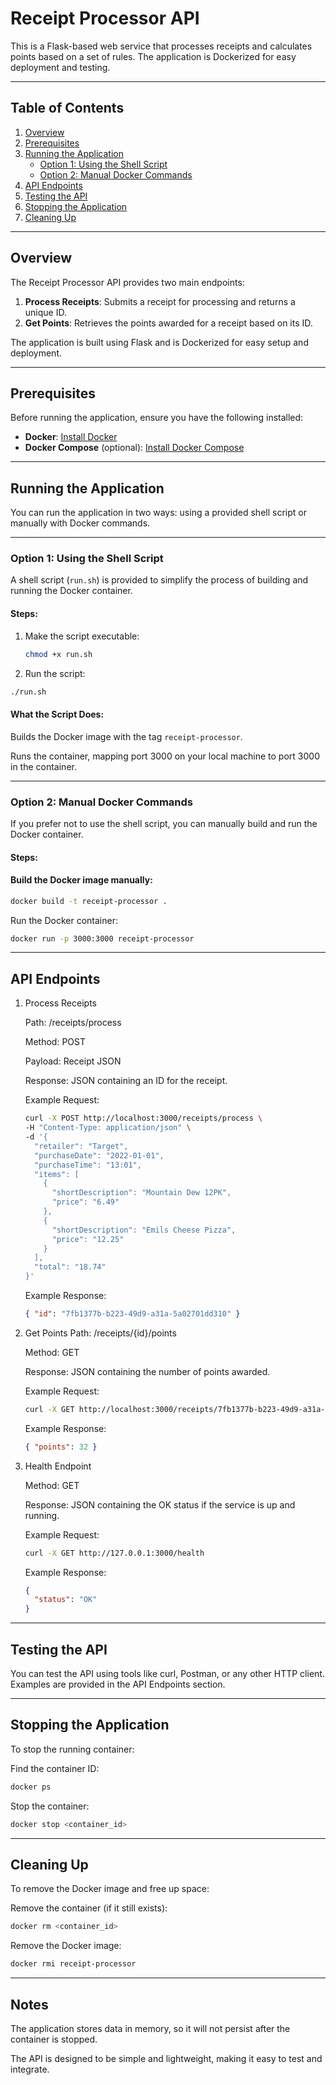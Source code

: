 # Receipt Processor API

This is a Flask-based web service that processes receipts and calculates points based on a set of rules. The application is Dockerized for easy deployment and testing.

---

## Table of Contents

1. [Overview](#overview)
2. [Prerequisites](#prerequisites)
3. [Running the Application](#running-the-application)
   - [Option 1: Using the Shell Script](#option-1-using-the-shell-script)
   - [Option 2: Manual Docker Commands](#option-2-manual-docker-commands)
4. [API Endpoints](#api-endpoints)
5. [Testing the API](#testing-the-api)
6. [Stopping the Application](#stopping-the-application)
7. [Cleaning Up](#cleaning-up)

---

## Overview

The Receipt Processor API provides two main endpoints:

1. **Process Receipts**: Submits a receipt for processing and returns a unique ID.
2. **Get Points**: Retrieves the points awarded for a receipt based on its ID.

The application is built using Flask and is Dockerized for easy setup and deployment.

---

## Prerequisites

Before running the application, ensure you have the following installed:

- **Docker**: [Install Docker](https://docs.docker.com/get-docker/)
- **Docker Compose** (optional): [Install Docker Compose](https://docs.docker.com/compose/install/)

---

## Running the Application

You can run the application in two ways: using a provided shell script or manually with Docker commands.

---

### Option 1: Using the Shell Script

A shell script (`run.sh`) is provided to simplify the process of building and running the Docker container.

#### Steps:

1. Make the script executable:

   ```bash
   chmod +x run.sh
   ```
2. Run the script:

```bash
./run.sh
```
#### What the Script Does:
Builds the Docker image with the tag `receipt-processor`.

Runs the container, mapping port 3000 on your local machine to port 3000 in the container.

---

### Option 2: Manual Docker Commands
If you prefer not to use the shell script, you can manually build and run the Docker container.

#### Steps:
#### Build the Docker image manually:

```bash
docker build -t receipt-processor .
```

Run the Docker container:

```bash
docker run -p 3000:3000 receipt-processor
```
---
## API Endpoints

1. Process Receipts

    Path: /receipts/process

    Method: POST

    Payload: Receipt JSON

    Response: JSON containing an ID for the receipt.

    Example Request:
    ```bash
    curl -X POST http://localhost:3000/receipts/process \
    -H "Content-Type: application/json" \
    -d '{
      "retailer": "Target",
      "purchaseDate": "2022-01-01",
      "purchaseTime": "13:01",
      "items": [
        {
          "shortDescription": "Mountain Dew 12PK",
          "price": "6.49"
        },
        {
          "shortDescription": "Emils Cheese Pizza",
          "price": "12.25"
        }
      ],
      "total": "18.74"
    }'
   ```
   
    Example Response:

    ```json
    { "id": "7fb1377b-b223-49d9-a31a-5a02701dd310" }
    ```
   
2. Get Points
Path: /receipts/{id}/points

    Method: GET

    Response: JSON containing the number of points awarded.

    Example Request:

    ```bash
    curl -X GET http://localhost:3000/receipts/7fb1377b-b223-49d9-a31a-5a02701dd310/points
    ```
   
    Example Response:

    ```json
    { "points": 32 }
    ```
3. Health Endpoint

   Method: GET

   Response: JSON containing the OK status if the service is up and running.

   Example Request:

   ```bash
   curl -X GET http://127.0.0.1:3000/health
   ```
         
   Example Response:
         
      ```json
      {
        "status": "OK"
      }
      ```

---

## Testing the API
You can test the API using tools like curl, Postman, or any other HTTP client. Examples are provided in the API Endpoints section.

---

## Stopping the Application
To stop the running container:

Find the container ID:

```bash
docker ps
```
Stop the container:

```bash
docker stop <container_id>
```

---

## Cleaning Up

To remove the Docker image and free up space:

Remove the container (if it still exists):

```bash
docker rm <container_id>
```

Remove the Docker image:
```bash
docker rmi receipt-processor
```

---

## Notes

The application stores data in memory, so it will not persist after the container is stopped.

The API is designed to be simple and lightweight, making it easy to test and integrate.
